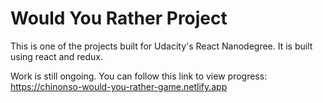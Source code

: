 # Would You Rather Project

This is one of the projects built for Udacity's React Nanodegree. It is built using react and redux.

Work is still ongoing. You can follow this link to view progress: https://chinonso-would-you-rather-game.netlify.app
